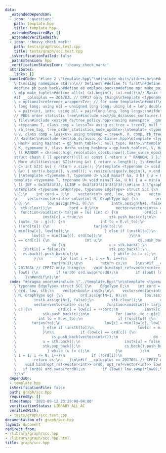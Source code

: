 ```yaml
---
data:
  _extendedDependsOn:
  - icon: ':question:'
    path: template.hpp
    title: template.hpp
  _extendedRequiredBy: []
  _extendedVerifiedWith:
  - icon: ':heavy_check_mark:'
    path: tests/graph/scc.test.cpp
    title: tests/graph/scc.test.cpp
  _isVerificationFailed: false
  _pathExtension: hpp
  _verificationStatusIcon: ':heavy_check_mark:'
  attributes:
    links: []
  bundledCode: "#line 2 \"template.hpp\"\n#include <bits/stdc++.h>\n#define DEBUG\
    \ 1\nusing namespace std;\n\n// Defines\n#define fs first\n#define sn second\n\
    #define pb push_back\n#define eb emplace_back\n#define mpr make_pair\n#define\
    \ mtp make_tuple\n#define all(x) (x).begin(), (x).end()\n// Basic type definitions\n\
    #if __cplusplus == 201703L // CPP17 only things\ntemplate <typename T> using opt_ref\
    \ = optional<reference_wrapper<T>>; // for some templates\n#endif\nusing ll =\
    \ long long; using ull = unsigned long long; using ld = long double;\nusing pii\
    \ = pair<int, int>; using pll = pair<long long, long long>;\n#ifdef __GNUG__\n\
    // PBDS order statistic tree\n#include <ext/pb_ds/assoc_container.hpp> // Common\
    \ file\n#include <ext/pb_ds/tree_policy.hpp>\nusing namespace __gnu_pbds;\ntemplate\
    \ <typename T, class comp = less<T>> using os_tree = tree<T, null_type, comp,\
    \ rb_tree_tag, tree_order_statistics_node_update>;\ntemplate <typename K, typename\
    \ V, class comp = less<K>> using treemap = tree<K, V, comp, rb_tree_tag, tree_order_statistics_node_update>;\n\
    // HashSet\n#include <ext/pb_ds/assoc_container.hpp>\ntemplate <typename T, class\
    \ Hash> using hashset = gp_hash_table<T, null_type, Hash>;\ntemplate <typename\
    \ K, typename V, class Hash> using hashmap = gp_hash_table<K, V, Hash>;\nconst\
    \ ll RANDOM = chrono::high_resolution_clock::now().time_since_epoch().count();\n\
    struct chash { ll operator()(ll x) const { return x ^ RANDOM; } };\n#endif\n//\
    \ More utilities\nint SZ(string &v) { return v.length(); }\ntemplate <typename\
    \ C> int SZ(C &v) { return v.size(); }\ntemplate <typename C> void UNIQUE(vector<C>\
    \ &v) { sort(v.begin(), v.end()); v.resize(unique(v.begin(), v.end()) - v.begin());\
    \ }\ntemplate <typename T, typename U> void maxa(T &a, U b) { a = max(a, b); }\n\
    template <typename T, typename U> void mina(T &a, U b) { a = min(a, b); }\nconst\
    \ ll INF = 0x3f3f3f3f, LLINF = 0x3f3f3f3f3f3f3f3f;\n#line 3 \"graph/scc.hpp\"\n\
    \ntemplate <typename GraphType, typename EdgeType> struct SCC {\n    EdgeType\
    \ E;\n    int cord = 0;\n    vector<int> ord, low, stk;\n    vector<bool> instk;\n\
    \n    vector<vector<int>> solve(int N, GraphType &g) {\n        ord.assign(N+1,\
    \ 0);\n        low.assign(N+1, 0);\n        instk.assign(N+1, false);\n      \
    \  stk.clear();\n        cord = 0;\n\n        vector<vector<int>> cs;\n      \
    \  function<void(int)> tarjan = [&] (int c) {\n            ord[c] = low[c] = ++cord;\n\
    \            instk[c] = true;\n            stk.push_back(c);\n\n            for\
    \ (auto _to : g[c]) {\n                int to = E.v(_to);\n                if\
    \ (!ord[to]) {\n                    tarjan(to);\n                    low[c] =\
    \ min(low[c], low[to]);\n                } else if (instk[to])\n             \
    \       low[c] = min(low[c], ord[to]);\n            }\n\n            if (low[c]\
    \ == ord[c]) {\n                int u;\n                cs.push_back(vector<int>());\n\
    \                do {\n                    u = stk.back();\n                 \
    \   instk[u] = false;\n                    stk.pop_back();\n                 \
    \   cs.back().push_back(u);\n                } while (u != c);\n            }\n\
    \        };\n        for (int i = 1; i <= N; i++)\n            if (!ord[i])\n\
    \                tarjan(i);\n\n        return cs;\n    }\n\n#if __cplusplus ==\
    \ 201703L // CPP17 only things\n    void bind(opt_ref<vector<int>> ord0, opt_ref<vector<int>>\
    \ low0) {\n        if (ord0) ord.swap(*ord0);\n        if (low0) low.swap(*low0);\n\
    \    }\n#endif\n};\n"
  code: "#pragma once\n#include \"../template.hpp\"\n\ntemplate <typename GraphType,\
    \ typename EdgeType> struct SCC {\n    EdgeType E;\n    int cord = 0;\n    vector<int>\
    \ ord, low, stk;\n    vector<bool> instk;\n\n    vector<vector<int>> solve(int\
    \ N, GraphType &g) {\n        ord.assign(N+1, 0);\n        low.assign(N+1, 0);\n\
    \        instk.assign(N+1, false);\n        stk.clear();\n        cord = 0;\n\n\
    \        vector<vector<int>> cs;\n        function<void(int)> tarjan = [&] (int\
    \ c) {\n            ord[c] = low[c] = ++cord;\n            instk[c] = true;\n\
    \            stk.push_back(c);\n\n            for (auto _to : g[c]) {\n      \
    \          int to = E.v(_to);\n                if (!ord[to]) {\n             \
    \       tarjan(to);\n                    low[c] = min(low[c], low[to]);\n    \
    \            } else if (instk[to])\n                    low[c] = min(low[c], ord[to]);\n\
    \            }\n\n            if (low[c] == ord[c]) {\n                int u;\n\
    \                cs.push_back(vector<int>());\n                do {\n        \
    \            u = stk.back();\n                    instk[u] = false;\n        \
    \            stk.pop_back();\n                    cs.back().push_back(u);\n  \
    \              } while (u != c);\n            }\n        };\n        for (int\
    \ i = 1; i <= N; i++)\n            if (!ord[i])\n                tarjan(i);\n\n\
    \        return cs;\n    }\n\n#if __cplusplus == 201703L // CPP17 only things\n\
    \    void bind(opt_ref<vector<int>> ord0, opt_ref<vector<int>> low0) {\n     \
    \   if (ord0) ord.swap(*ord0);\n        if (low0) low.swap(*low0);\n    }\n#endif\n\
    };\n"
  dependsOn:
  - template.hpp
  isVerificationFile: false
  path: graph/scc.hpp
  requiredBy: []
  timestamp: '2021-09-12 23:20:08-04:00'
  verificationStatus: LIBRARY_ALL_AC
  verifiedWith:
  - tests/graph/scc.test.cpp
documentation_of: graph/scc.hpp
layout: document
redirect_from:
- /library/graph/scc.hpp
- /library/graph/scc.hpp.html
title: graph/scc.hpp
---
```


